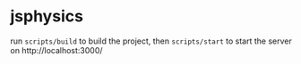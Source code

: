 jsphysics
=========

run `scripts/build` to build the project, then `scripts/start` to start the server on http://localhost:3000/
